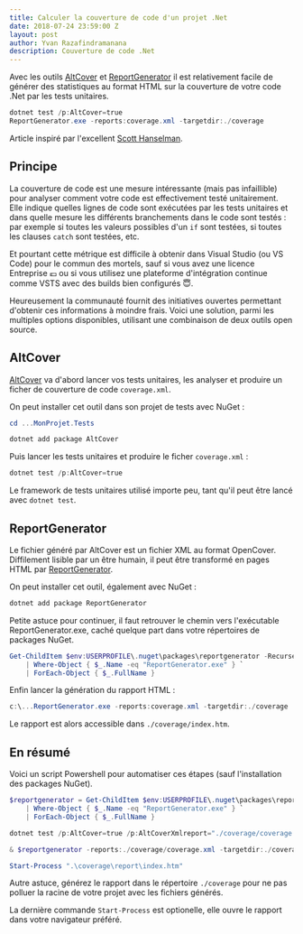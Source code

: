 ```yaml
---
title: Calculer la couverture de code d'un projet .Net
date: 2018-07-24 23:59:00 Z
layout: post
author: Yvan Razafindramanana
description: Couverture de code .Net
---
```


Avec les outils [AltCover](https://github.com/SteveGilham/altcover)
et [ReportGenerator](https://danielpalme.github.io/ReportGenerator/)
il est relativement facile de générer des statistiques au format HTML sur la couverture de
votre code .Net par les tests unitaires.

```powershell
dotnet test /p:AltCover=true
ReportGenerator.exe -reports:coverage.xml -targetdir:./coverage
```

Article inspiré par l'excellent 
[Scott Hanselman](https://www.hanselman.com/blog/AltCoverAndReportGeneratorGiveAmazingCodeCoverageOnNETCore.aspx).

## Principe

La couverture de code est une mesure intéressante (mais pas infaillible) pour analyser comment
votre code est effectivement testé unitairement. Elle indique
quelles lignes de code sont exécutées par les tests unitaires
et dans quelle mesure les différents branchements
dans le code sont testés : par exemple si toutes les valeurs possibles d'un ```if``` sont testées,
si toutes les clauses ```catch``` sont testées, etc.

Et pourtant cette métrique est difficile à obtenir dans Visual Studio (ou VS Code) pour le commun des mortels,
sauf si vous avez une licence Entreprise 💶 ou si vous utilisez une plateforme d'intégration continue comme 
VSTS avec des builds bien configurés 😇.

Heureusement la communauté fournit des initiatives ouvertes permettant d'obtenir ces informations à moindre
frais. Voici une solution, parmi les multiples options disponibles, utilisant une combinaison de deux outils
open source.

## AltCover

[AltCover](https://github.com/SteveGilham/altcover) va d'abord 
lancer vos tests unitaires, les analyser et produire un ficher
de couverture de code ```coverage.xml```.

On peut installer cet outil dans son projet de tests avec NuGet :

```powershell
cd ...MonProjet.Tests

dotnet add package AltCover
```

Puis lancer les tests unitaires et produire le ficher ```coverage.xml``` :

```powershell
dotnet test /p:AltCover=true
```

Le framework de tests unitaires utilisé importe peu, tant qu'il
peut être lancé avec ```dotnet test```.

## ReportGenerator

Le fichier généré par AltCover est un fichier XML au format OpenCover.
Diffilement lisible par un être humain, il peut être transformé en pages HTML
par [ReportGenerator](https://danielpalme.github.io/ReportGenerator/).

On peut installer cet outil, également avec NuGet :

```powershell
dotnet add package ReportGenerator
```

Petite astuce pour continuer, il faut retrouver le chemin vers l'exécutable
ReportGenerator.exe, caché quelque part dans votre répertoires de packages NuGet.

```powershell
Get-ChildItem $env:USERPROFILE\.nuget\packages\reportgenerator -Recurse -File `
	| Where-Object { $_.Name -eq "ReportGenerator.exe" } `
	| ForEach-Object { $_.FullName }
```

Enfin lancer la génération du rapport HTML :

```powershell
c:\...ReportGenerator.exe -reports:coverage.xml -targetdir:./coverage
```

Le rapport est alors accessible dans ```./coverage/index.htm```.

## En résumé

Voici un script Powershell pour automatiser ces étapes
(sauf l'installation des packages NuGet).

```powershell
$reportgenerator = Get-ChildItem $env:USERPROFILE\.nuget\packages\reportgenerator -Recurse -File `
	| Where-Object { $_.Name -eq "ReportGenerator.exe" } `
	| ForEach-Object { $_.FullName }

dotnet test /p:AltCover=true /p:AltCoverXmlreport="./coverage/coverage.xml"

& $reportgenerator -reports:./coverage/coverage.xml -targetdir:./coverage/report

Start-Process ".\coverage\report\index.htm"
```

Autre astuce, générez le rapport dans le répertoire ```./coverage```
pour ne pas polluer la racine de votre projet avec les fichiers générés.

La dernière commande ```Start-Process``` est optionelle, elle ouvre
le rapport dans votre navigateur préféré.
